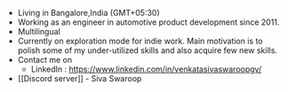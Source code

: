 - Living in Bangalore,India (GMT+05:30)
- Working as an engineer in automotive product development since 2011.
- Multilingual
- Currently on exploration mode for indie work. Main motivation is to polish some of my under-utilized skills and also acquire few new skills. 
- Contact me on
    - LinkedIn : https://www.linkedin.com/in/venkatasivaswaroopgv/
- [[Discord server]] - Siva Swaroop
